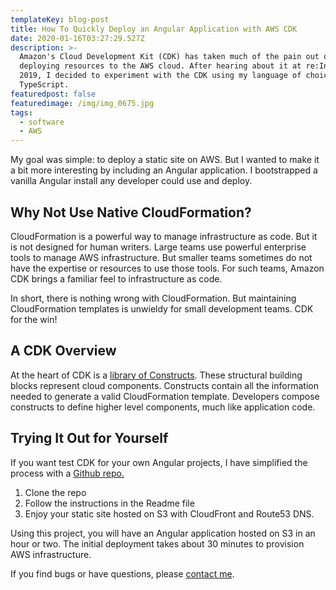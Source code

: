 ```yaml
---
templateKey: blog-post
title: How To Quickly Deploy an Angular Application with AWS CDK
date: 2020-01-16T03:27:29.527Z
description: >-
  Amazon's Cloud Development Kit (CDK) has taken much of the pain out of
  deploying resources to the AWS cloud. After hearing about it at re:Invent
  2019, I decided to experiment with the CDK using my language of choice,
  TypeScript. 
featuredpost: false
featuredimage: /img/img_0675.jpg
tags:
  - software
  - AWS
---
```

My goal was simple: to deploy a static site on AWS. But I wanted to make it a bit more interesting by including an Angular application. I bootstrapped a vanilla Angular install any developer could use and deploy.

## Why Not Use Native CloudFormation?

CloudFormation is a powerful way to manage infrastructure as code. But it is not designed for human writers. Large teams use powerful enterprise tools to manage AWS infrastructure. But smaller teams sometimes do not have the expertise or resources to use those tools. For such teams, Amazon CDK brings a familiar feel to infrastructure as code. 

In short, there is nothing wrong with CloudFormation. But maintaining CloudFormation templates is unwieldy for small development teams. CDK for the win!

## A CDK Overview

At the heart of CDK is a [library of Constructs](https://docs.aws.amazon.com/cdk/latest/guide/constructs.html). These structural building blocks represent cloud components. Constructs contain all the information needed to generate a valid CloudFormation template. Developers compose constructs to define higher level components, much like application code.

## Trying It Out for Yourself

If you want test CDK for your own Angular projects, I have simplified the process with a [Github repo.](https://github.com/harveyramer/deploy-angular-with-cdk) 

1. Clone the repo
2. Follow the instructions in the Readme file
3. Enjoy your static site hosted on S3 with CloudFront and Route53 DNS.

Using this project, you will have an Angular application hosted on S3 in an hour or two. The initial deployment takes about 30 minutes to provision AWS infrastructure.

If you find bugs or have questions, please [contact me](http://localhost:8000/contact).
